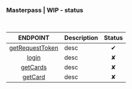### Masterpass | WIP - status

<br>  

| ENDPOINT | Description | Status |
|:-------:|:----------- |:------:|
| [getRequestToken](https://wallet.masterpass.com/) | desc | ✔ |
| [login](https://wallet.masterpass.com/) | desc| ✘ |
| [getCards](https://wallet.masterpass.com/) | desc | ✘ |
| [getCard](https://wallet.masterpass.com/) | desc | ✘ |
